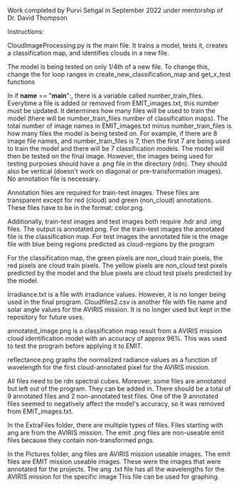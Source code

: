 Work completed by Purvi Sehgal in September 2022 under mentorship of Dr. David Thompson

Instructions:

CloudImageProcessing.py is the main file. It trains a model, tests it, creates a classification map, and identifies clouds in a new file.

The model is being tested on only 1/4th of a new file. To change this, change the for loop ranges in create_new_classification_map and get_x_test functions

In if __name__ == "__main__":, there is a variable called number_train_files. Everytime a file is added or removed from EMIT_images.txt, this number must be updated.
It determines how many files will be used to train the model (there will be number_train_files number of classification maps). 
The total number of image names in EMIT_images.txt minus number_train_files is how many files the model is being tested on. For example, if there are 8 image
file names, and number_train_files is 7, then the first 7 are being used to train the model and there will be 7 classification models. 
The model will then be tested on the final image. However, the images being used for testing purposes should have a <imagename>.png file in the directory (rdn).
They should also be vertical (doesn't work on diagonal or pre-transformation images). No annotation file is necessary. 

Annotation files are required for train-test images. These files are transparent except for red (cloud) and green (non_cloud) annotations. 
These files have to be in the format: <imagename>color.png.

Additionally, train-test images and test images both require <imagename>.hdr and <imagename>.img files. The output is annotated<imagename>.png.
For the train-test images the annotated file is the classification map.
For test images the annotated file is the image file with blue being regions predicted as cloud-regions by the program
  
For the classification map, the green pixels are non_cloud train pixels, the red pixels are cloud train pixels.
The yellow pixels are non_cloud test pixels predicted by the model and the blue pixels are cloud test pixels predicted by the model.
  
Irradiance.txt is a file with irradiance values. However, it is no longer being used in the final program. 
Cloudfiles2.csv is another file with file name and solar angle values for the AVIRIS mission. 
It is no longer used but kept in the repository for future uses.

annotated_image.png is a classification map result from a AVIRIS mission cloud identification model with an accuracy of approx 96%.
This was used to test the program before applying it to EMIT.
  
reflectance.png graphs the normalized radiance values as a function of wavelength for the first cloud-annotated pixel for the AVIRIS mission.
  
All files need to be rdn spectral cubes. Moreover, some files are annotated but left out of the program. They can be added in.
There should be a total of 9 annotated files and 2 non-annotated test files. 
One of the 9 annotated files seemed to negatively affect the model's accuracy, so it was removed from EMIT_images.txt.
  
In the ExtraFiles folder, there are multiple types of files. Files starting with ang are from the AVIRIS mission. 
The emit <filename>.png files are non-useable emit files because they contain non-transformed pngs. 
  
In the Pictures folder, ang files are AVIRIS mission useable images. The emit files are EMIT mission useable images. 
These were the images that were annotated for the projects. The ang .txt file has all the wavelengths for the AVIRIS mission for the specific image
This file can be used for graphing.

